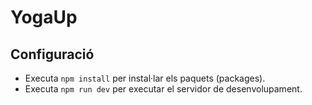# YogaUp

##

## Configuració

- Executa `npm install` per instal·lar els paquets (packages).
- Executa `npm run dev` per executar el servidor de desenvolupament.

##
